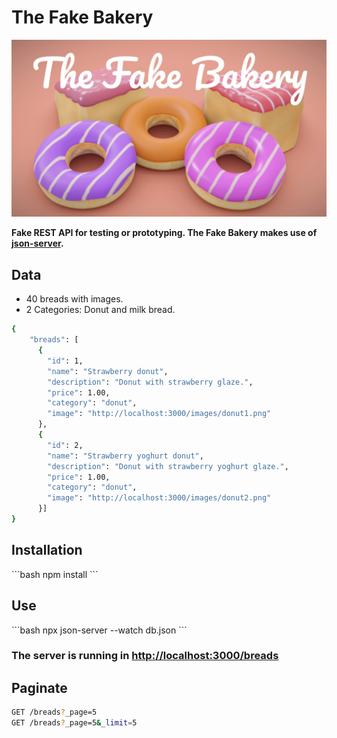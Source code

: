 # The Fake Bakery
<img src="https://github.com/arieldev2/TheFakeBakery/blob/main/thefakebakery.jpg" />

<strong>Fake REST API for testing or prototyping. The Fake Bakery makes use of <a href="https://github.com/typicode/json-server">json-server</a>.</strong>

<h2>Data</h2>
<ul>
  <li>40 breads with images.</li>
  <li>2 Categories: Donut and milk bread.</li>
</ul> 

```bash
{
    "breads": [
      {
        "id": 1,
        "name": "Strawberry donut",
        "description": "Donut with strawberry glaze.",
        "price": 1.00,
        "category": "donut",
        "image": "http://localhost:3000/images/donut1.png"
      },
      {
        "id": 2,
        "name": "Strawberry yoghurt donut",
        "description": "Donut with strawberry yoghurt glaze.",
        "price": 1.00,
        "category": "donut",
        "image": "http://localhost:3000/images/donut2.png"
      }]
}
```

<h2>Installation</h2>
```bash
npm install
```
<h2>Use</h2>
```bash
npx json-server --watch db.json
```

<h3>The server is running in <a href="http://localhost:3000/breads">http://localhost:3000/breads</a></h3>

<h2>Paginate</h2>

```bash
GET /breads?_page=5
GET /breads?_page=5&_limit=5
```




